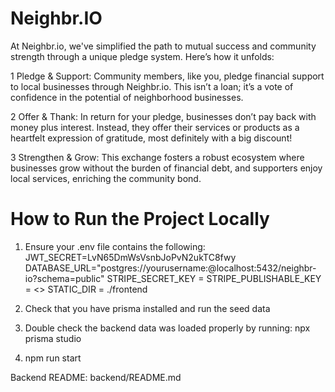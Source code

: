 # Neighbr.IO

At Neighbr.io, we've simplified the path to mutual success and community strength through a unique pledge system. Here’s how it unfolds:

1
Pledge & Support: Community members, like you, pledge financial support to local businesses through Neighbr.io. This isn’t a loan; it’s a vote of confidence in the potential of neighborhood businesses.

2
Offer & Thank: In return for your pledge, businesses don’t pay back with money plus interest. Instead, they offer their services or products as a heartfelt expression of gratitude, most definitely with a big discount!

3
Strengthen & Grow: This exchange fosters a robust ecosystem where businesses grow without the burden of financial debt, and supporters enjoy local services, enriching the community bond.

# How to Run the Project Locally

1. Ensure your .env file contains the following:
JWT_SECRET=LvN65DmWsVsnbJoPvN2ukTC8fwy
DATABASE_URL="postgres://yourusername:@localhost:5432/neighbr-io?schema=public"
STRIPE_SECRET_KEY = <your stripe secret key here>
STRIPE_PUBLISHABLE_KEY = <>
STATIC_DIR = ./frontend

2. Check that you have prisma installed and run the seed data
    
3. Double check the backend data was loaded properly by running: npx prisma studio

4. npm run start

Backend README: backend/README.md
